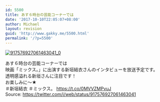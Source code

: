 ```yaml
---
id: 5500
title: あす６時台の芸能コーナーでは
date: '2017-10-10T22:05:07+08:00'
author: Michael
layout: revision
guid: 'http://www.gakky.me/5500.html'
permalink: '/?p=5500'
---
```


[![917576927061463041_0](http://www.yui-aragaki.org/wp-content/uploads/2017/10/917576927061463041_0.jpg)](http://www.yui-aragaki.org/wp-content/uploads/2017/10/917576927061463041_0.jpg)

あす６時台の芸能コーナーでは  
映画「ミックス。」に出演する新垣結衣さんのインタビューを放送予定です。  
透明感溢れる新垣さんに注目です！  
お楽しみに～★  
＃新垣結衣 ＃ミックス。 https://t.co/0MVVZMPvuJ  
Source: <https://twitter.com/i/web/status/917576927061463041>